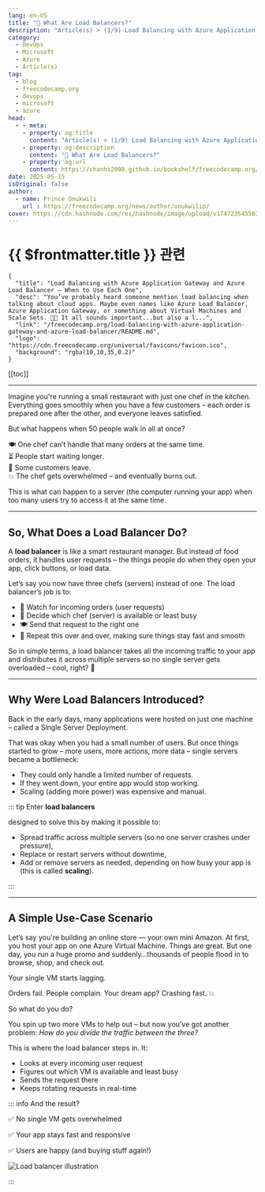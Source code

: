 ```yaml
---
lang: en-US
title: "🧊 What Are Load Balancers?"
description: "Article(s) > (1/9) Load Balancing with Azure Application Gateway and Azure Load Balancer – When to Use Each One"
category:
  - DevOps
  - Microsoft
  - Azure
  - Article(s)
tag:
  - blog
  - freecodecamp.org
  - devops
  - microsoft
  - azure
head:
  - - meta:
    - property: og:title
      content: "Article(s) > (1/9) Load Balancing with Azure Application Gateway and Azure Load Balancer – When to Use Each One"
    - property: og:description
      content: "🧊 What Are Load Balancers?"
    - property: og:url
      content: https://chanhi2000.github.io/bookshelf/freecodecamp.org/load-balancing-with-azure-application-gateway-and-azure-load-balancer/what-are-load-balancers.html
date: 2025-05-15
isOriginal: false
author:
  - name: Prince Onukwili
    url : https://freecodecamp.org/news/author/onukwilip/
cover: https://cdn.hashnode.com/res/hashnode/image/upload/v1747235455030/cb82bfb4-8d7b-47e5-ab31-126906f60b40.png
---
```


# {{ $frontmatter.title }} 관련

```component VPCard
{
  "title": "Load Balancing with Azure Application Gateway and Azure Load Balancer – When to Use Each One",
  "desc": "You’ve probably heard someone mention load balancing when talking about cloud apps. Maybe even names like Azure Load Balancer, Azure Application Gateway, or something about Virtual Machines and Scale Sets. 😵‍💫 It all sounds important...but also a l...",
  "link": "/freecodecamp.org/load-balancing-with-azure-application-gateway-and-azure-load-balancer/README.md",
  "logo": "https://cdn.freecodecamp.org/universal/favicons/favicon.ico",
  "background": "rgba(10,10,35,0.2)"
}
```

[[toc]]

---

<SiteInfo
  name="Load Balancing with Azure Application Gateway and Azure Load Balancer – When to Use Each One"
  desc="You’ve probably heard someone mention load balancing when talking about cloud apps. Maybe even names like Azure Load Balancer, Azure Application Gateway, or something about Virtual Machines and Scale Sets. 😵‍💫 It all sounds important...but also a l..."
  url="https://freecodecamp.org/news/load-balancing-with-azure-application-gateway-and-azure-load-balancer#heading-what-are-load-balancers"
  logo="https://cdn.freecodecamp.org/universal/favicons/favicon.ico"
  preview="https://cdn.hashnode.com/res/hashnode/image/upload/v1747235455030/cb82bfb4-8d7b-47e5-ab31-126906f60b40.png"/>

Imagine you're running a small restaurant with just one chef in the kitchen. Everything goes smoothly when you have a few customers – each order is prepared one after the other, and everyone leaves satisfied.

But what happens when 50 people walk in all at once?

🍽️ One chef can’t handle that many orders at the same time.  
⏳ People start waiting longer.  
😤 Some customers leave.  
💥 The chef gets overwhelmed – and eventually burns out.

This is what can happen to a server (the computer running your app) when too many users try to access it at the same time.

---

## So, What Does a Load Balancer Do?

A **load balancer** is like a smart restaurant manager. But instead of food orders, it handles user requests – the things people do when they open your app, click buttons, or load data.

Let’s say you now have three chefs (servers) instead of one. The load balancer’s job is to:

- 👀 Watch for incoming orders (user requests)
- 🧠 Decide which chef (server) is available or least busy
- 🍽️ Send that request to the right one
- 🔁 Repeat this over and over, making sure things stay fast and smooth

So in simple terms, a load balancer takes all the incoming traffic to your app and distributes it across multiple servers so no single server gets overloaded – cool, right? 🙂

---

## Why Were Load Balancers Introduced?

Back in the early days, many applications were hosted on just one machine – called a Single Server Deployment.

That was okay when you had a small number of users. But once things started to grow – more users, more actions, more data – single servers became a bottleneck:

- They could only handle a limited number of requests.
- If they went down, your entire app would stop working.
- Scaling (adding more power) was expensive and manual.

::: tip Enter <strong>load balancers</strong>

designed to solve this by making it possible to:

- Spread traffic across multiple servers (so no one server crashes under pressure),
- Replace or restart servers without downtime,
- Add or remove servers as needed, depending on how busy your app is (this is called **scaling**).

:::

---

## A Simple Use-Case Scenario

Let’s say you're building an online store — your own mini Amazon. At first, you host your app on one Azure Virtual Machine. Things are great. But one day, you run a huge promo and suddenly…thousands of people flood in to browse, shop, and check out.

Your single VM starts lagging.

Orders fail. People complain. Your dream app? Crashing fast. 💥

So what do you do?

You spin up two more VMs to help out – but now you’ve got another problem: *How do you divide the traffic between the three?*

This is where the load balancer steps in. It:

- Looks at every incoming user request
- Figures out which VM is available and least busy
- Sends the request there
- Keeps rotating requests in real-time

::: info And the result?

✅ No single VM gets overwhelmed  

✅ Your app stays fast and responsive  

✅ Users are happy (and buying stuff again!)

![Load balancer illustration](https://cdn.hashnode.com/res/hashnode/image/upload/v1746980088916/41be330b-8d5b-4709-b07d-3f1a19d641e7.png)

:::

